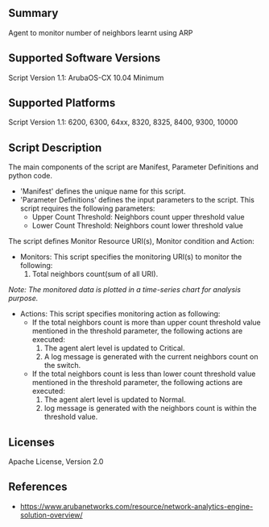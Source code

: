 ## Summary

Agent to monitor number of neighbors learnt using ARP

## Supported Software Versions

Script Version 1.1: ArubaOS-CX 10.04 Minimum

## Supported Platforms

Script Version 1.1: 6200, 6300, 64xx, 8320, 8325, 8400, 9300, 10000

## Script Description

The main components of the script are Manifest, Parameter Definitions and python code.  
- 'Manifest' defines the unique name for this script.
- 'Parameter Definitions' defines the input parameters to the script. This script requires the following parameters: 
    - Upper Count Threshold: Neighbors count upper threshold value
    - Lower Count Threshold: Neighbors count lower threshold value

The script defines Monitor Resource URI(s), Monitor condition and Action:
- Monitors:  This script specifies the monitoring URI(s) to monitor the following:  
    1. Total neighbors count(sum of all URI).

_Note: The monitored data is plotted in a time-series chart for analysis purpose._

- Actions:  This script specifies monitoring action as following: 
    - If the total neighbors count is more than upper count threshold value mentioned in the threshold parameter, the following actions are executed:
        1. The agent alert level is updated to Critical.
        2. A log message is generated with the current neighbors count on the switch.
    - If the total neighbors count is less than lower count threshold value mentioned in the threshold parameter, the following actions are executed:
        1. The agent alert level is updated to Normal.
        2. log message is generated with the neighbors count is within the threshold value.

## Licenses

Apache License, Version 2.0

## References

- https://www.arubanetworks.com/resource/network-analytics-engine-solution-overview/
